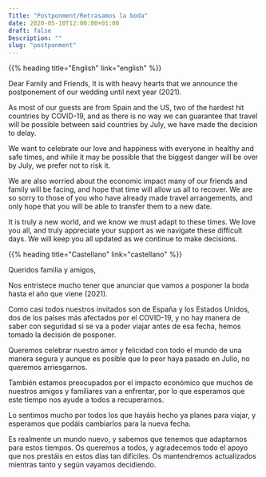 ```yaml
---
Title: "Postponment/Retrasamos la boda"
date: 2020-05-10T12:00:00+01:00
draft: false
Description: ""
slug: "postponment"
---
```



{{% heading title="English" link="english" %}}

Dear Family and Friends, 
It is with heavy hearts that we announce the postponement of our wedding until next year (2021). 

As most of our guests are from Spain and the US, two of the hardest hit countries by COVID-19, and as there is no way we can guarantee that travel will be possible between said countries by July, we have made the decision to delay.

We want to celebrate our love and happiness with everyone in healthy and safe times, and while it may be possible that the biggest danger will be over by July, we prefer not to risk it. 

We are also worried about the economic impact many of our friends and family will be facing, and hope that time will allow us all to recover. 
We are so sorry to those of you who have already made travel arrangements, and only hope that you will be able to transfer them to a new date. 

It is truly a new world, and we know we must adapt to these times. We love you all, and truly appreciate your support as we navigate these difficult days. We will keep you all updated as we continue to make decisions.

{{% heading title="Castellano" link="castellano" %}}

Queridos familia y amigos, 

Nos entristece mucho tener que anunciar que vamos a posponer la boda hasta el año que viene (2021).

Como casi todos nuestros invitados son de España y los Estados Unidos, dos de los países más afectados por el COVID-19, y no hay manera de saber con seguridad si se va a poder viajar antes de esa fecha, hemos tomado la decisión de posponer. 

Queremos celebrar nuestro amor y felicidad con todo el mundo de una manera segura y aunque es posible que lo peor haya pasado en Julio, no queremos arriesgarnos. 

También estamos preocupados por el impacto económico que muchos de nuestros amigos y familiares van a enfrentar, por lo que esperamos que este tiempo nos ayude a todos a recuperarnos.

Lo sentimos mucho por todos los que hayáis hecho ya planes para viajar, y esperamos que podáis cambiarlos para la nueva fecha. 

Es realmente un mundo nuevo, y sabemos que tenemos que adaptarnos para estos tiempos. Os queremos a todos, y agradecemos todo el apoyo que nos prestáis en estos días tan difíciles. Os mantendremos actualizados mientras tanto y según vayamos decidiendo. 

